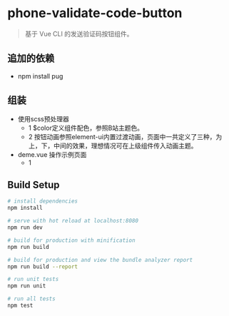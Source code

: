 # phone-validate-code-button

> 基于 Vue CLI 的发送验证码按钮组件。

## 追加的依赖
* npm install pug

## 组装
* 使用scss预处理器
    - 1 $color定义组件配色，参照B站主题色。
    - 2 按钮动画参照element-ui内置过渡动画，页面中一共定义了三种，为上，下，中间的效果，理想情况可在上级组件传入动画主题。
* deme.vue 操作示例页面
    - 1 




## Build Setup

``` bash
# install dependencies
npm install

# serve with hot reload at localhost:8080
npm run dev

# build for production with minification
npm run build

# build for production and view the bundle analyzer report
npm run build --report

# run unit tests
npm run unit

# run all tests
npm test
```
